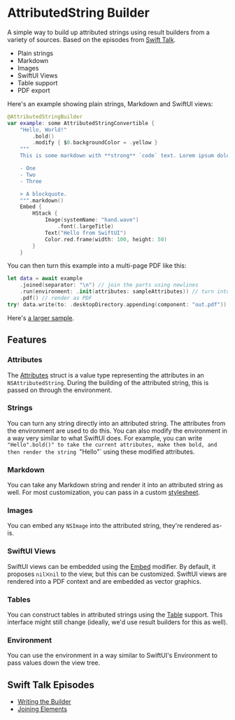 # AttributedString Builder

A simple way to build up attributed strings using result builders from a variety of sources. Based on the episodes from [Swift Talk](https://talk.objc.io/episodes/S01E337-attributed-string-builder-part-1).

- Plain strings
- Markdown
- Images
- SwiftUI Views
- Table support
- PDF export

Here's an example showing plain strings, Markdown and SwiftUI views:

```swift
@AttributedStringBuilder
var example: some AttributedStringConvertible {
    "Hello, World!"
        .bold()
        .modify { $0.backgroundColor = .yellow }
    """
    This is some markdown with **strong** `code` text. Lorem ipsum dolor sit amet, consectetur adipiscing elit. Maecenas tempus, tortor eu maximus gravida, ante diam fermentum magna, in gravida ex tellus ac purus.

    - One
    - Two
    - Three

    > A blockquote.
    """.markdown()
    Embed {
        HStack {
            Image(systemName: "hand.wave")
                .font(.largeTitle)
            Text("Hello from SwiftUI")
            Color.red.frame(width: 100, height: 50)
        }
    }
```

You can then turn this example into a multi-page PDF like this:

```swift
let data = await example
    .joined(separator: "\n") // join the parts using newlines
    .run(environment: .init(attributes: sampleAttributes)) // turn into a single `NSAttributedString`
    .pdf() // render as PDF
try! data.write(to: .desktopDirectory.appending(component: "out.pdf"))
```

Here's [a larger sample](Sources/Tests/Tests.swift).

## Features

### Attributes

The [Attributes](Sources/AttributedStringBuilder/Attributes.swift) struct is a value type representing the attributes in an `NSAttributedString`. During the building of the attributed string, this is passed on through the environment.

### Strings

You can turn any string directly into an attributed string. The attributes from the environment are used to do this. You can also modify the environment in a way very similar to what SwiftUI does. For example, you can write `"Hello".bold()" to take the current attributes, make them bold, and then render the string `"Hello"` using these modified attributes.

### Markdown

You can take any Markdown string and render it into an attributed string as well. For most customization, you can pass in a custom [stylesheet](Sources/AttributedStringBuilder/MarkdownStylesheet.swift).

### Images

You can embed any `NSImage` into the attributed string, they're rendered as-is.

### SwiftUI Views

SwiftUI views can be embedded using the [Embed](Sources/AttributedStringBuilder/SwiftUI.swift) modifier. By default, it proposes `nil⨉nil` to the view, but this can be customized. SwiftUI views are rendered into a PDF context and are embedded as vector graphics.

### Tables

You can construct tables in attributed strings using the [Table](Sources/AttributedStringBuilder/Table.swift) support. This interface might still change (ideally, we'd use result builders for this as well).

### Environment

You can use the environment in a way similar to SwiftUI's Environment to pass values down the view tree.

## Swift Talk Episodes

- [Writing the Builder](https://talk.objc.io/episodes/S01E337-attributed-string-builder-part-1)
- [Joining Elements](https://talk.objc.io/episodes/S01E338-attributed-string-builder-part-2)
